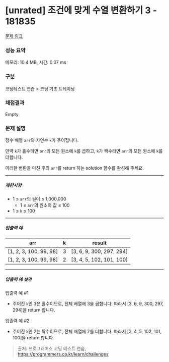 # [unrated] 조건에 맞게 수열 변환하기 3 - 181835 

[문제 링크](https://school.programmers.co.kr/learn/courses/30/lessons/181835) 

### 성능 요약

메모리: 10.4 MB, 시간: 0.07 ms

### 구분

코딩테스트 연습 > 코딩 기초 트레이닝

### 채점결과

Empty

### 문제 설명

<p>정수 배열 <code>arr</code>와 자연수 <code>k</code>가 주어집니다. </p>

<p>만약 <code>k</code>가 홀수라면 <code>arr</code>의 모든 원소에 <code>k</code>를 곱하고, <code>k</code>가 짝수라면 <code>arr</code>의 모든 원소에 <code>k</code>를 더합니다.</p>

<p>이러한 변환을 마친 후의 <code>arr</code>를 return 하는 solution 함수를 완성해 주세요.</p>

<hr>

<h5>제한사항</h5>

<ul>
<li>1 ≤ <code>arr</code>의 길이 ≤ 1,000,000

<ul>
<li>1 ≤ <code>arr</code>의 원소의 값 ≤ 100</li>
</ul></li>
<li>1 ≤ <code>k</code> ≤ 100</li>
</ul>

<hr>

<h5>입출력 예</h5>
<table class="table">
        <thead><tr>
<th>arr</th>
<th>k</th>
<th>result</th>
</tr>
</thead>
        <tbody><tr>
<td>[1, 2, 3, 100, 99, 98]</td>
<td>3</td>
<td>[3, 6, 9, 300, 297, 294]</td>
</tr>
<tr>
<td>[1, 2, 3, 100, 99, 98]</td>
<td>2</td>
<td>[3, 4, 5, 102, 101, 100]</td>
</tr>
</tbody>
      </table>
<hr>

<h5>입출력 예 설명</h5>

<p>입출력 예 #1</p>

<ul>
<li>주어진 <code>k</code>인 3은 홀수이므로, 전체 배열에 3을 곱합니다. 따라서 [3, 6, 9, 300, 297, 294]을 return 합니다.</li>
</ul>

<p>입출력 예 #2</p>

<ul>
<li>주어진 <code>k</code>인 2는 짝수이므로, 전체 배열에 2를 더합니다. 따라서 [3, 4, 5, 102, 101, 100]을 return 합니다.</li>
</ul>


> 출처: 프로그래머스 코딩 테스트 연습, https://programmers.co.kr/learn/challenges